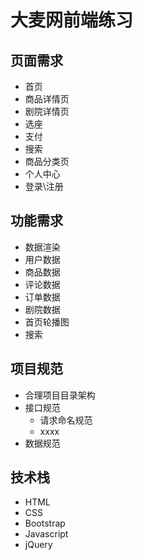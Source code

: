 <!--
 * @Author: GengYuan
 * @Date: 2021-05-18 12:22:48
 * @LastEditTime: 2021-05-18 14:04:51
 * @LastEditors: GengYuan
 * @Description: 
 * @FilePath: \大麦网\DaMaiWang\README.md
 * 可以输入预定的版权声明、个性签名、空行等
-->
# 大麦网前端练习
## 页面需求
- 首页
- 商品详情页
- 剧院详情页
- 选座
- 支付
- 搜索
- 商品分类页
- 个人中心
- 登录\注册
## 功能需求
- 数据渲染
- 用户数据
- 商品数据
- 评论数据
- 订单数据
- 剧院数据
- 首页轮播图
- 搜索
## 项目规范
- 合理项目目录架构
- 接口规范
    - 请求命名规范
    - xxxx
- 数据规范
## 技术栈
- HTML
- CSS
- Bootstrap
- Javascript
- jQuery